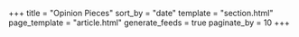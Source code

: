 +++
title = "Opinion Pieces"
sort_by = "date"
template = "section.html"
page_template = "article.html"
generate_feeds = true
paginate_by = 10
+++